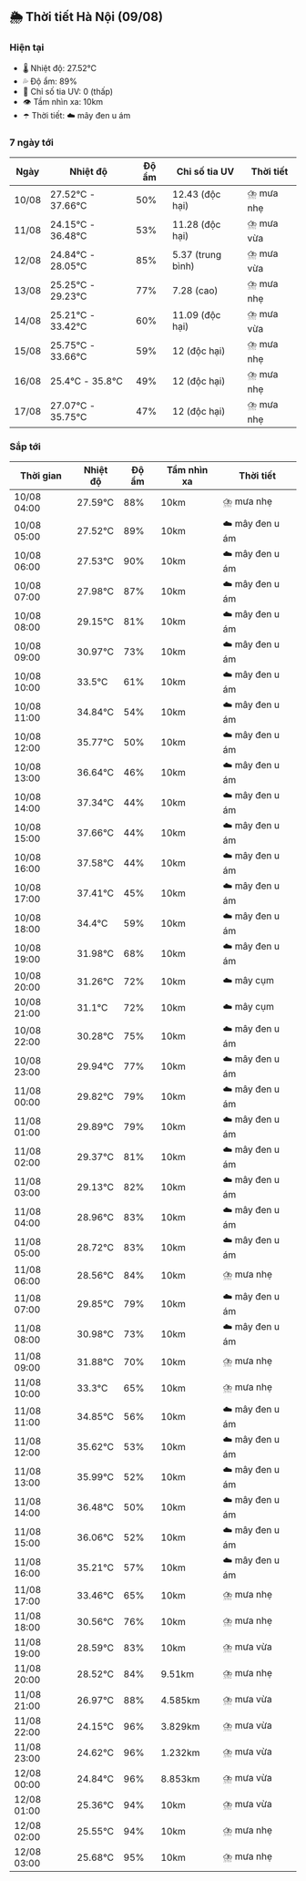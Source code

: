 ## 🌦️ Thời tiết Hà Nội (09/08)

### Hiện tại

- 🌡️ Nhiệt độ: 27.52℃
- 💦 Độ ẩm: 89%
- 🌟 Chỉ số tia UV: 0 (thấp)
- 👁️ Tầm nhìn xa: 10km
- ☂️ Thời tiết: ☁️ mây đen u ám

### 7 ngày tới

| Ngày | Nhiệt độ | Độ ẩm | Chỉ số tia UV | Thời tiết |
| --- | --- | --- | --- | --- |
| 10/08 | 27.52℃ - 37.66℃ | 50% | 12.43 (độc hại) | ⛈️ mưa nhẹ |
| 11/08 | 24.15℃ - 36.48℃ | 53% | 11.28 (độc hại) | ⛈️ mưa vừa |
| 12/08 | 24.84℃ - 28.05℃ | 85% | 5.37 (trung bình) | ⛈️ mưa vừa |
| 13/08 | 25.25℃ - 29.23℃ | 77% | 7.28 (cao) | ⛈️ mưa nhẹ |
| 14/08 | 25.21℃ - 33.42℃ | 60% | 11.09 (độc hại) | ⛈️ mưa vừa |
| 15/08 | 25.75℃ - 33.66℃ | 59% | 12 (độc hại) | ⛈️ mưa nhẹ |
| 16/08 | 25.4℃ - 35.8℃ | 49% | 12 (độc hại) | ⛈️ mưa nhẹ |
| 17/08 | 27.07℃ - 35.75℃ | 47% | 12 (độc hại) | ⛈️ mưa nhẹ |

### Sắp tới

| Thời gian | Nhiệt độ | Độ ẩm | Tầm nhìn xa | Thời tiết |
| --- | --- | --- | --- | --- |
| 10/08 04:00 | 27.59℃ | 88% | 10km | ⛈️ mưa nhẹ |
| 10/08 05:00 | 27.52℃ | 89% | 10km | ☁️ mây đen u ám |
| 10/08 06:00 | 27.53℃ | 90% | 10km | ☁️ mây đen u ám |
| 10/08 07:00 | 27.98℃ | 87% | 10km | ☁️ mây đen u ám |
| 10/08 08:00 | 29.15℃ | 81% | 10km | ☁️ mây đen u ám |
| 10/08 09:00 | 30.97℃ | 73% | 10km | ☁️ mây đen u ám |
| 10/08 10:00 | 33.5℃ | 61% | 10km | ☁️ mây đen u ám |
| 10/08 11:00 | 34.84℃ | 54% | 10km | ☁️ mây đen u ám |
| 10/08 12:00 | 35.77℃ | 50% | 10km | ☁️ mây đen u ám |
| 10/08 13:00 | 36.64℃ | 46% | 10km | ☁️ mây đen u ám |
| 10/08 14:00 | 37.34℃ | 44% | 10km | ☁️ mây đen u ám |
| 10/08 15:00 | 37.66℃ | 44% | 10km | ☁️ mây đen u ám |
| 10/08 16:00 | 37.58℃ | 44% | 10km | ☁️ mây đen u ám |
| 10/08 17:00 | 37.41℃ | 45% | 10km | ☁️ mây đen u ám |
| 10/08 18:00 | 34.4℃ | 59% | 10km | ☁️ mây đen u ám |
| 10/08 19:00 | 31.98℃ | 68% | 10km | ☁️ mây đen u ám |
| 10/08 20:00 | 31.26℃ | 72% | 10km | ☁️ mây cụm |
| 10/08 21:00 | 31.1℃ | 72% | 10km | ☁️ mây cụm |
| 10/08 22:00 | 30.28℃ | 75% | 10km | ☁️ mây đen u ám |
| 10/08 23:00 | 29.94℃ | 77% | 10km | ☁️ mây đen u ám |
| 11/08 00:00 | 29.82℃ | 79% | 10km | ☁️ mây đen u ám |
| 11/08 01:00 | 29.89℃ | 79% | 10km | ☁️ mây đen u ám |
| 11/08 02:00 | 29.37℃ | 81% | 10km | ☁️ mây đen u ám |
| 11/08 03:00 | 29.13℃ | 82% | 10km | ☁️ mây đen u ám |
| 11/08 04:00 | 28.96℃ | 83% | 10km | ☁️ mây đen u ám |
| 11/08 05:00 | 28.72℃ | 83% | 10km | ☁️ mây đen u ám |
| 11/08 06:00 | 28.56℃ | 84% | 10km | ⛈️ mưa nhẹ |
| 11/08 07:00 | 29.85℃ | 79% | 10km | ☁️ mây đen u ám |
| 11/08 08:00 | 30.98℃ | 73% | 10km | ☁️ mây đen u ám |
| 11/08 09:00 | 31.88℃ | 70% | 10km | ⛈️ mưa nhẹ |
| 11/08 10:00 | 33.3℃ | 65% | 10km | ⛈️ mưa nhẹ |
| 11/08 11:00 | 34.85℃ | 56% | 10km | ☁️ mây đen u ám |
| 11/08 12:00 | 35.62℃ | 53% | 10km | ☁️ mây đen u ám |
| 11/08 13:00 | 35.99℃ | 52% | 10km | ☁️ mây đen u ám |
| 11/08 14:00 | 36.48℃ | 50% | 10km | ☁️ mây đen u ám |
| 11/08 15:00 | 36.06℃ | 52% | 10km | ☁️ mây đen u ám |
| 11/08 16:00 | 35.21℃ | 57% | 10km | ☁️ mây đen u ám |
| 11/08 17:00 | 33.46℃ | 65% | 10km | ⛈️ mưa nhẹ |
| 11/08 18:00 | 30.56℃ | 76% | 10km | ⛈️ mưa nhẹ |
| 11/08 19:00 | 28.59℃ | 83% | 10km | ⛈️ mưa vừa |
| 11/08 20:00 | 28.52℃ | 84% | 9.51km | ⛈️ mưa nhẹ |
| 11/08 21:00 | 26.97℃ | 88% | 4.585km | ⛈️ mưa vừa |
| 11/08 22:00 | 24.15℃ | 96% | 3.829km | ⛈️ mưa vừa |
| 11/08 23:00 | 24.62℃ | 96% | 1.232km | ⛈️ mưa vừa |
| 12/08 00:00 | 24.84℃ | 96% | 8.853km | ⛈️ mưa vừa |
| 12/08 01:00 | 25.36℃ | 94% | 10km | ⛈️ mưa vừa |
| 12/08 02:00 | 25.55℃ | 94% | 10km | ⛈️ mưa nhẹ |
| 12/08 03:00 | 25.68℃ | 95% | 10km | ⛈️ mưa nhẹ |
